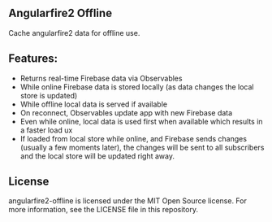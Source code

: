 ## Angularfire2 Offline

Cache angularfire2 data for offline use.

## Features:
 - Returns real-time Firebase data via Observables
 - While online Firebase data is stored locally (as data changes the local store is updated)
 - While offline local data is served if available
 - On reconnect, Observables update app with new Firebase data
 - Even while online, local data is used first when available which results in a faster load ux
 - If loaded from local store while online, and Firebase sends changes (usually a few moments later), the changes will be sent to all subscribers and the local store will be updated right away.

 ## License

 angularfire2-offline is licensed under the MIT Open Source license. For more information, see the LICENSE file in this repository.
